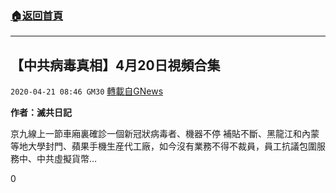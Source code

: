 ###  [:house:返回首頁](https://github.com/ourhimalayas/txt)
---

## 【中共病毒真相】4月20日視頻合集
`2020-04-21 08:46 GM30` [轉載自GNews](https://gnews.org/zh-hant/180273/)

**作者：滅共日記**

京九線上一節車廂裏確診一個新冠狀病毒者、機器不停 補貼不斷、黑龍江和內蒙等地大學封門、蘋果手機生産代工廠，如今沒有業務不得不裁員，員工抗議包圍服務中、中共虛擬貨幣…



0
